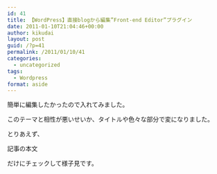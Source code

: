 ```yaml
---
id: 41
title: 【WordPress】直接blogから編集”Front-end Editor”プラグイン
date: 2011-01-10T21:04:46+00:00
author: kikudai
layout: post
guid: /?p=41
permalink: /2011/01/10/41
categories:
  - uncategorized
tags:
  - Wordpress
format: aside
---
```

簡単に編集したかったので入れてみました。
  
このテーマと相性が悪いせいか、タイトルや色々な部分で変になりました。
  
とりあえず、

記事の本文

だけにチェックして様子見です。